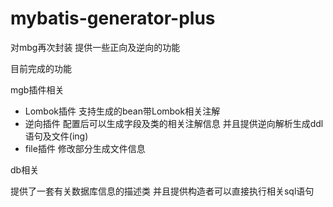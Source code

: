 # mybatis-generator-plus
对mbg再次封装 提供一些正向及逆向的功能

目前完成的功能

mgb插件相关
- Lombok插件 支持生成的bean带Lombok相关注解
- 逆向插件 配置后可以生成字段及类的相关注解信息 并且提供逆向解析生成ddl语句及文件(ing)
- file插件 修改部分生成文件信息



db相关

提供了一套有关数据库信息的描述类 并且提供构造者可以直接执行相关sql语句

